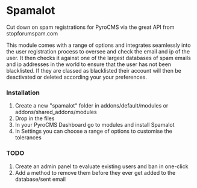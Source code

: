Spamalot
========

Cut down on spam registrations for PyroCMS via the great API from stopforumspam.com

This module comes with a range of options and integrates seamlessly into the user registration process to oversee and check the email and ip of the user. It then checks it against one of the largest databases of spam emails and ip addresses in the world to ensure that the user has not been blacklisted. If they are classed as blacklisted their account will then be deactivated or deleted according your your preferences.

### Installation

1. Create a new "spamalot" folder in addons/default/modules or addons/shared_addons/modules
2. Drop in the files
3. In your PyroCMS Dashboard go to modules and install Spamalot
4. In Settings you can choose a range of options to customise the tolerances

### TODO

1. Create an admin panel to evaluate existing users and ban in one-click
2. Add a method to remove them before they ever get added to the database/sent email